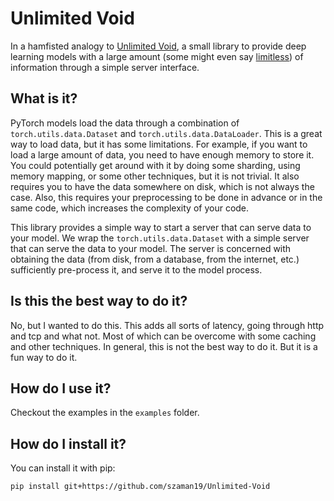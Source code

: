 # Unlimited Void

In a hamfisted analogy to [Unlimited Void](https://jujutsu-kaisen.fandom.com/wiki/Unlimited_Void), a small library to provide deep learning models with a large amount (some might even say [limitless](https://jujutsu-kaisen.fandom.com/wiki/Limitless)) of information through a simple server interface. 


## What is it?
PyTorch models load the data through a combination of `torch.utils.data.Dataset` and `torch.utils.data.DataLoader`. This is a great way to load data, but it has some limitations. For example, if you want to load a large amount of data, you need to have enough memory to store it. You could potentially get around with it by doing some sharding, using memory mapping, or some other techniques, but it is not trivial. It also requires you to have the data somewhere on disk, which is not always the case. Also, this requires your preprocessing to be done in advance or in the same code, which increases the complexity of your code.

This library provides a simple way to start a server that can serve data to your model.
We wrap the `torch.utils.data.Dataset` with a simple server that can serve the data to your model. The server is concerned with obtaining the data (from disk, from a database, from the internet, etc.) sufficiently pre-process it, and serve it to the model process. 

## Is this the best way to do it?

No, but I wanted to do this. This adds all sorts of latency, going through http and tcp and what not. Most of which can be overcome with some caching and other techniques. In general, this is not the best way to do it. But it is a fun way to do it.

## How do I use it?

Checkout the examples in the `examples` folder. 

## How do I install it?

You can install it with pip:

```bash
pip install git+https://github.com/szaman19/Unlimited-Void
```